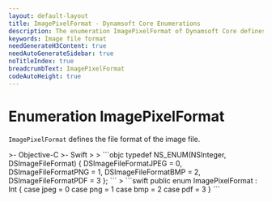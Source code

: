 ```yaml
---
layout: default-layout
title: ImagePixelFormat - Dynamsoft Core Enumerations
description: The enumeration ImagePixelFormat of Dynamsoft Core defines the file format of the image file.
keywords: Image file format
needGenerateH3Content: true
needAutoGenerateSidebar: true
noTitleIndex: true
breadcrumbText: ImagePixelFormat
codeAutoHeight: true
---
```


# Enumeration ImagePixelFormat

`ImagePixelFormat` defines the file format of the image file.

<div class="sample-code-prefix template2"></div>
   >- Objective-C
   >- Swift
   >
>
```objc
typedef NS_ENUM(NSInteger, DSImageFileFormat)
{
    DSImageFileFormatJPEG = 0,
    DSImageFileFormatPNG = 1,
    DSImageFileFormatBMP = 2,
    DSImageFileFormatPDF = 3
};
```
>
```swift
public enum ImagePixelFormat : Int
{
    case jpeg = 0
    case png = 1
    case bmp = 2
    case pdf = 3
}
```
